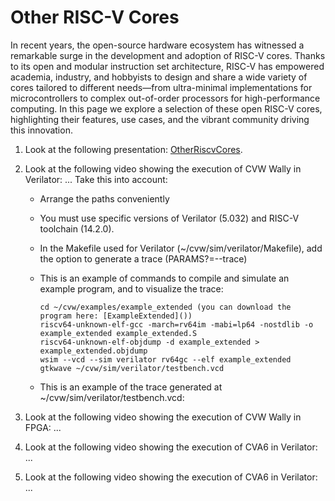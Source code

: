 # Other RISC-V Cores

In recent years, the open-source hardware ecosystem has witnessed a remarkable surge in the development and adoption of RISC-V cores. Thanks to its open and modular instruction set architecture, RISC-V has empowered academia, industry, and hobbyists to design and share a wide variety of cores tailored to different needs—from ultra-minimal implementations for microcontrollers to complex out-of-order processors for high-performance computing. In this page we explore a selection of these open RISC-V cores, highlighting their features, use cases, and the vibrant community driving this innovation.

1. Look at the following presentation: [OtherRiscvCores](https://drive.google.com/file/d/1N_pWZ8oRKA0aUdZg2EKY66rlhnqzTMtF/view?usp=sharing).
2. Look at the following video showing the execution of CVW Wally in Verilator: ... Take this into account:
    * Arrange the paths conveniently
    * You must use specific versions of Verilator (5.032) and RISC-V toolchain (14.2.0).
    * In the Makefile used for Verilator (~/cvw/sim/verilator/Makefile), add the option to generate a trace (PARAMS?=--trace)
    * This is an example of commands to compile and simulate an example program, and to visualize the trace:

          cd ~/cvw/examples/example_extended (you can download the program here: [ExampleExtended]())
          riscv64-unknown-elf-gcc -march=rv64im -mabi=lp64 -nostdlib -o example_extended example_extended.S
          riscv64-unknown-elf-objdump -d example_extended > example_extended.objdump
          wsim --vcd --sim verilator rv64gc --elf example_extended
          gtkwave ~/cvw/sim/verilator/testbench.vcd

    * This is an example of the trace generated at ~/cvw/sim/verilator/testbench.vcd:

    

3. Look at the following video showing the execution of CVW Wally in FPGA: ...
4. Look at the following video showing the execution of CVA6 in Verilator: ...
5. Look at the following video showing the execution of CVA6 in Verilator: ...
